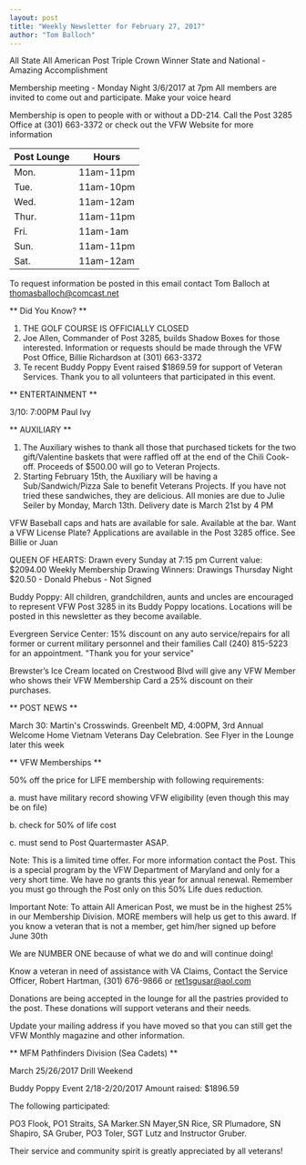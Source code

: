 ```yaml
---
layout: post
title: "Weekly Newsletter for February 27, 2017"
author: "Tom Balloch"
---
```

All State All American Post Triple Crown Winner State and National - Amazing Accomplishment

Membership meeting - Monday Night 3/6/2017 at 7pm
All members are invited to come out and participate.  Make your voice heard

Membership is open to people with or without a DD-214.  Call the Post 3285 Office at (301) 663-3372 or check out the VFW Website for more information

| Post Lounge | Hours |
|--|--|
| Mon. | 11am-11pm |
| Tue. | 11am-10pm |
| Wed. | 11am-12am |
| Thur. | 11am-11pm |
| Fri. | 11am-1am |
| Sun. | 11am-11pm |
| Sat. | 11am-12am |

To request information be posted in this email contact Tom Balloch at <a href="mailto:thomasballoch@comcast.net?Subject=Newsletter" target="_top">thomasballoch@comcast.net</a>


** Did You Know? **
1.  THE GOLF COURSE IS OFFICIALLY CLOSED
2.  Joe Allen, Commander of Post 3285, builds Shadow Boxes for those interested.  Information or requests should be made through the VFW Post Office, Billie Richardson at (301) 663-3372
3.  Te recent Buddy Poppy Event raised $1869.59 for support of Veteran Services.  Thank you to all volunteers that participated in this event.

** ENTERTAINMENT **

3/10:  7:00PM Paul Ivy

** AUXILIARY **
1.  The Auxiliary wishes to thank all those that purchased tickets for the two gift/Valentine baskets that were raffled off at  the end of the Chili Cook-off.  Proceeds of $500.00 will go to Veteran Projects.
2.  Starting February 15th, the Auxiliary will be having a Sub/Sandwich/Pizza Sale to benefit Veterans Projects.  If you have not tried these sandwiches, they are delicious.  All monies are due to Julie Seiler by Monday, March 13th.  Delivery date is March 21st by 4 PM

VFW Baseball caps and hats are available for sale.  Available at the bar.
Want a VFW License Plate?  Applications are available in the Post 3285 office.  See Billie or Juan

QUEEN OF HEARTS:  Drawn every Sunday at 7:15 pm  Current value: $2094.00
Weekly Membership Drawing Winners: Drawings Thursday Night
$20.50 - Donald Phebus - Not Signed

Buddy Poppy:  All children, grandchildren, aunts and uncles are encouraged to represent VFW Post 3285 in its Buddy Poppy locations.  Locations will  be posted in this newsletter as they become available.  

Evergreen Service Center:  15% discount on any auto service/repairs for all former or current military personnel and their families  Call (240) 815-5223 for an appointment. "Thank you for your service"

Brewster’s Ice Cream located on Crestwood Blvd will give any VFW Member who shows their VFW Membership Card a 25% discount on their purchases.

** POST NEWS **

March 30:  Martin's Crosswinds. Greenbelt MD, 4:00PM, 3rd Annual Welcome Home Vietnam Veterans Day Celebration.  See Flyer in the Lounge later this week

** VFW Memberships **

50% off the price for LIFE membership with following requirements:

a. must have military record showing VFW eligibility (even though this may be on file)

b. check for 50% of life cost

c. must send to Post Quartermaster ASAP.  

Note:  This is a limited time offer.  For more information contact the Post.  This is a special program by the VFW Department of Maryland and only for a very short time.  We have no grants this year for annual renewal.  Remember you must go through the Post only on this 50% Life dues reduction.

Important Note:  To attain All American Post, we must be in the highest 25% in our Membership Division.  MORE members will help us get to this award.  If you know a veteran that is not a member, get him/her signed up before June 30th

We are NUMBER ONE because of what we do and will continue doing!

Know a veteran in need of assistance with VA Claims, Contact the Service Officer, Robert Hartman, (301) 676-9866 or ret1sgusar@aol.com

Donations are being accepted in the lounge for all the pastries provided to the post.  These donations will support veterans and their needs.

Update your mailing address if you have moved so that you can still get the VFW Monthly magazine and other information.

** MFM Pathfinders Division (Sea Cadets) **

March 25/26/2017 Drill Weekend

Buddy Poppy Event 2/18-2/20/2017  Amount raised:  $1896.59

The following participated:

PO3 Flook, PO1 Straits, SA Marker.SN Mayer,SN Rice, SR Plumadore, SN Shapiro, SA Gruber, PO3 Toler, SGT Lutz and Instructor Gruber.

Their service and community spirit is greatly appreciated by all veterans!
